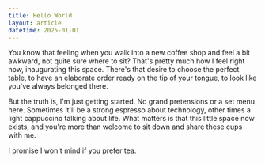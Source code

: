 ```yaml
---
title: Hello World
layout: article
datetime: 2025-01-01
---
```


You know that feeling when you walk into a new coffee shop and feel a bit awkward, not quite sure where to sit? That's pretty much how I feel right now, inaugurating this space. There's that desire to choose the perfect table, to have an elaborate order ready on the tip of your tongue, to look like you've always belonged there.

But the truth is, I'm just getting started. No grand pretensions or a set menu here. Sometimes it'll be a strong espresso about technology, other times a light cappuccino talking about life. What matters is that this little space now exists, and you're more than welcome to sit down and share these cups with me.

I promise I won't mind if you prefer tea.
